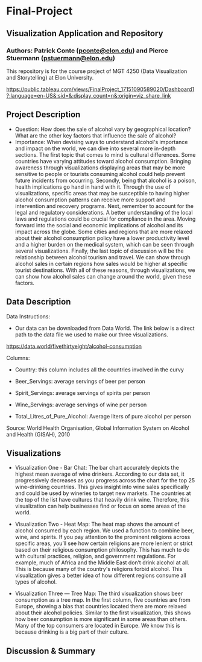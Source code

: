 # Final-Project

## Visualization Application and Repository

### Authors: Patrick Conte (pconte@elon.edu) and Pierce Stuermann (pstuermann@elon.edu)

This repository is for the course project of MGT 4250 (Data Visualization and Storytelling) at Elon University.

https://public.tableau.com/views/FinalProject_17151090589020/Dashboard1?:language=en-US&:sid=&:display_count=n&:origin=viz_share_link

## Project Description
- Question: How does the sale of alcohol vary by geographical location? What are the other key factors that influence the sale of alcohol?
- Importance: When devising ways to understand alcohol's importance and impact on the world, we can dive into several more in-depth sections. The first topic that comes to mind is cultural differences. Some countries have varying attitudes toward alcohol consumption. Bringing awareness through visualizations displaying areas that may be more sensitive to people or tourists consuming alcohol could help prevent future incidents from occurring. Secondly, being that alcohol is a poison, health implications go hand in hand with it. Through the use of visualizations, specific areas that may be susceptible to having higher alcohol consumption patterns can receive more support and intervention and recovery programs. Next, remember to account for the legal and regulatory considerations. A better understanding of the local laws and regulations could be crucial for compliance in the area. Moving forward into the social and economic implications of alcohol and its impact across the globe. Some cities and regions that are more relaxed about their alcohol consumption policy have a lower productivity level and a higher burden on the medical system, which can be seen through several visualizations. Finally, the last topic of discussion will be the relationship between alcohol tourism and travel. We can show through alcohol sales in certain regions how sales would be higher at specific tourist destinations. With all of these reasons, through visualizations, we can show how alcohol sales can change around the world, given these factors.


## Data Description

Data Instructions: 
  - Our data can be downloaded from Data World. The link below is a direct path to the data file we used to make our three visualizations.
    
https://data.world/fivethirtyeight/alcohol-consumption

Columns: 
  
  - Country: this column includes all the countries involved in the curvy
  
  - Beer_Servings: average servings of beer per person
  
  - Spirit_Servings: average servings of spirits per person
  
  - Wine_Servings: average servings of wine per person
  
  - Total_Litres_of_Pure_Alcohol: Average liters of pure alcohol per person

Source: World Health Organisation, Global Information System on Alcohol and Health (GISAH), 2010

## Visualizations
- Visualization One - Bar Chat: The bar chart accurately depicts the highest mean average of wine drinkers. According to our data set, it progressively decreases as you progress across the chart for the top 25 wine-drinking countries. This gives insight into wine sales specifically and could be used by wineries to target new markets. The countries at the top of the list have cultures that heavily drink wine. Therefore, this visualization can help businesses find or focus on some areas of the world.

- Visualization Two - Heat Map: The heat map shows the amount of alcohol consumed by each region. We used a function to combine beer, wine, and spirits. If you pay attention to the prominent religions across specific areas, you’ll see how certain religions are more lenient or strict based on their religious consumption philosophy. This has much to do with cultural practices, religion, and government regulations. For example, much of Africa and the Middle East don’t drink alcohol at all. This is because many of the country's religions forbid alcohol. This visualization gives a better idea of how different regions consume all types of alcohol.

- Visualization Three — Tree Map: The third visualization shows beer consumption as a tree map. In the first column, five countries are from Europe, showing a bias that countries located there are more relaxed about their alcohol policies. Similar to the first visualization, this shows how beer consumption is more significant in some areas than others. Many of the top consumers are located in Europe. We know this is because drinking is a big part of their culture.

## Discussion & Summary

